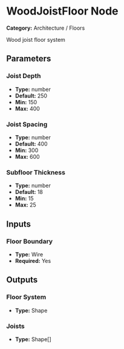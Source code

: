 
# WoodJoistFloor Node

**Category:** Architecture / Floors

Wood joist floor system

## Parameters


### Joist Depth
- **Type:** number
- **Default:** 250
- **Min:** 150
- **Max:** 400



### Joist Spacing
- **Type:** number
- **Default:** 400
- **Min:** 300
- **Max:** 600



### Subfloor Thickness
- **Type:** number
- **Default:** 18
- **Min:** 15
- **Max:** 25



## Inputs


### Floor Boundary
- **Type:** Wire
- **Required:** Yes



## Outputs


### Floor System
- **Type:** Shape



### Joists
- **Type:** Shape[]




